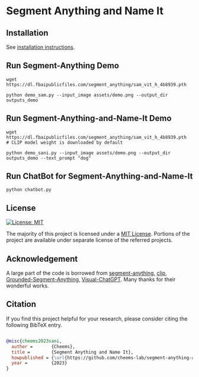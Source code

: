 # Segment Anything and Name It

## Installation

See [installation instructions](INSTALL.md).

## Run Segment-Anything Demo
```
wget https://dl.fbaipublicfiles.com/segment_anything/sam_vit_h_4b8939.pth

python demo_sam.py --input_image assets/demo.png --output_dir outputs_demo 
```

## Run Segment-Anything-and-Name-It Demo
```
wget https://dl.fbaipublicfiles.com/segment_anything/sam_vit_h_4b8939.pth
# CLIP model weight is downloaded by default

python demo_sani.py --input_image assets/demo.png --output_dir outputs_demo --text_prompt "dog"
```

## Run ChatBot for Segment-Anything-and-Name-It
```
python chatbot.py
```


## License

[![License: MIT](https://img.shields.io/badge/License-MIT-yellow.svg)](https://opensource.org/licenses/MIT)

The majority of this project is licensed under a [MIT License](LICENSE). Portions of the project are available under separate license of the referred projects.


## Acknowledgement

A large part of the code is borrowed from [segment-anything](https://github.com/facebookresearch/segment-anything), [clip](https://github.com/openai/CLIP), [Grounded-Segment-Anything](https://github.com/IDEA-Research/Grounded-Segment-Anything), [Visual-ChatGPT](https://github.com/microsoft/visual-chatgpt). Many thanks for their wonderful works.

## Citation

If you find this project helpful for your research, please consider citing the following BibTeX entry.

```BibTeX

@misc{cheems2023sani,
  author =       {Cheems},
  title =        {Segment Anything and Name It},
  howpublished = {\url{https://github.com/cheems-lab/segment-anything-and-name-it}},
  year =         {2023}
}
```
